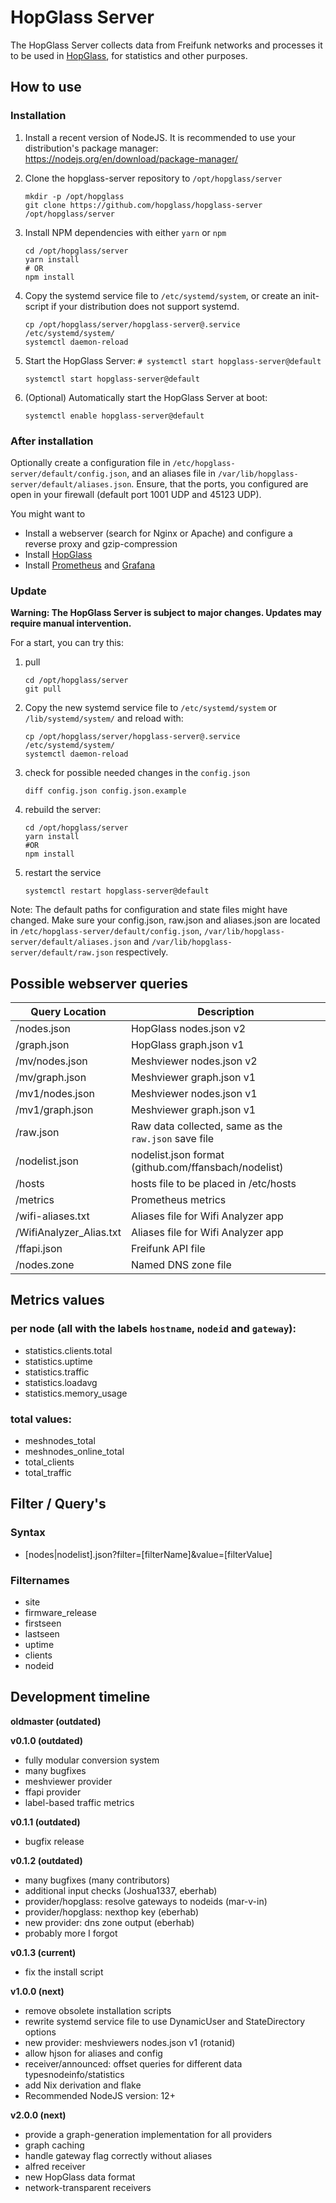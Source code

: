# HopGlass Server
The HopGlass Server collects data from Freifunk networks and processes it to be used in [HopGlass](https://github.com/hopglass/hopglass), for statistics and other purposes.

## How to use

### Installation

1. Install a recent version of NodeJS. It is recommended to use your distribution's package manager: https://nodejs.org/en/download/package-manager/

2. Clone the hopglass-server repository to `/opt/hopglass/server`

       mkdir -p /opt/hopglass
       git clone https://github.com/hopglass/hopglass-server /opt/hopglass/server

3. Install NPM dependencies with either `yarn` or `npm`
      
       cd /opt/hopglass/server
       yarn install
       # OR
       npm install

4. Copy the systemd service file to `/etc/systemd/system`, or create an init-script if your distribution does not support systemd.

       cp /opt/hopglass/server/hopglass-server@.service /etc/systemd/system/
       systemctl daemon-reload

5. Start the HopGlass Server: `# systemctl start hopglass-server@default`

       systemctl start hopglass-server@default

6. (Optional) Automatically start the HopGlass Server at boot: 

       systemctl enable hopglass-server@default

### After installation

Optionally create a configuration file in `/etc/hopglass-server/default/config.json`, and an aliases file in `/var/lib/hopglass-server/default/aliases.json`.
Ensure, that the ports, you configured are open in your firewall (default port 1001 UDP and 45123 UDP).


You might want to
- Install a webserver (search for Nginx or Apache) and configure a reverse proxy and gzip-compression
- Install [HopGlass](https://github.com/hopglass/hopglass)
- Install [Prometheus](http://prometheus.io/) and [Grafana](http://grafana.org/)

### Update

**Warning: The HopGlass Server is subject to major changes. Updates may require manual intervention.**

For a start, you can try this:

1. pull

       cd /opt/hopglass/server
       git pull

1. Copy the new systemd service file to `/etc/systemd/system` or `/lib/systemd/system/` and reload with:

       cp /opt/hopglass/server/hopglass-server@.service /etc/systemd/system/
       systemctl daemon-reload

1. check for possible needed changes in the `config.json`

       diff config.json config.json.example

1. rebuild the server:

       cd /opt/hopglass/server
       yarn install
       #OR
       npm install

1. restart the service

       systemctl restart hopglass-server@default

Note: The default paths for configuration and state files might have changed. Make sure your config.json, raw.json and aliases.json are located in `/etc/hopglass-server/default/config.json`, `/var/lib/hopglass-server/default/aliases.json` and `/var/lib/hopglass-server/default/raw.json` respectively.

## Possible webserver queries

|Query Location         |Description|
|---------------------- |---|
|/nodes.json            |HopGlass nodes.json v2|
|/graph.json            |HopGlass graph.json v1|
|/mv/nodes.json         |Meshviewer nodes.json v2|
|/mv/graph.json         |Meshviewer graph.json v1|
|/mv1/nodes.json        |Meshviewer nodes.json v1|
|/mv1/graph.json        |Meshviewer graph.json v1|
|/raw.json              |Raw data collected, same as the `raw.json` save file|
|/nodelist.json         |nodelist.json format (github.com/ffansbach/nodelist)|
|/hosts                 |hosts file to be placed in /etc/hosts|
|/metrics               |Prometheus metrics|
|/wifi-aliases.txt      |Aliases file for Wifi Analyzer app|
|/WifiAnalyzer_Alias.txt|Aliases file for Wifi Analyzer app|
|/ffapi.json            |Freifunk API file|
|/nodes.zone            |Named DNS zone file|

## Metrics values

### per node (all with the labels `hostname`, `nodeid` and `gateway`):

- statistics.clients.total
- statistics.uptime
- statistics.traffic
- statistics.loadavg
- statistics.memory_usage

### total values:

- meshnodes_total
- meshnodes_online_total
- total_clients
- total_traffic

## Filter / Query's

### Syntax
- [nodes|nodelist].json?filter=[filterName]&value=[filterValue]

### Filternames
- site
- firmware_release
- firstseen
- lastseen
- uptime
- clients
- nodeid

## Development timeline

**oldmaster (outdated)**

**v0.1.0 (outdated)**

- fully modular conversion system
- many bugfixes
- meshviewer provider
- ffapi provider
- label-based traffic metrics

**v0.1.1 (outdated)**

- bugfix release

**v0.1.2 (outdated)**

- many bugfixes (many contributors)
- additional input checks (Joshua1337, eberhab)
- provider/hopglass: resolve gateways to nodeids (mar-v-in)
- provider/hopglass: nexthop key (eberhab)
- new provider: dns zone output (eberhab)
- probably more I forgot

**v0.1.3 (current)**

- fix the install script

**v1.0.0 (next)**

- remove obsolete installation scripts
- rewrite systemd service file to use DynamicUser and StateDirectory options
- new provider: meshviewers nodes.json v1 (rotanid)
- allow hjson for aliases and config
- receiver/announced: offset queries for different data typesnodeinfo/statistics
- add Nix derivation and flake
- Recommended NodeJS version: 12+

**v2.0.0 (next)**

- provide a graph-generation implementation for all providers
- graph caching
- handle gateway flag correctly without aliases
- alfred receiver
- new HopGlass data format
- network-transparent receivers
